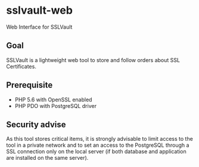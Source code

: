 # sslvault-web
Web Interface for SSLVault

## Goal
SSLVault is a lightweight web tool to store and follow orders about SSL Certificates.

## Prerequisite
* PHP 5.6 with OpenSSL enabled
* PHP PDO with PostgreSQL driver

## Security advise
As this tool stores critical items, it is strongly advisable to limit access to the tool in a private network and to set an access to the PostgreSQL through a SSL connection only on the local server (if both database and application are installed on the same server).
